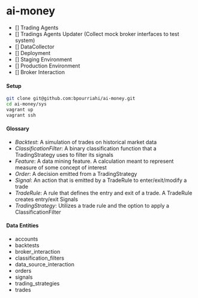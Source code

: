# ai-money
- [] Trading Agents
- [] Tradings Agents Updater (Collect mock broker interfaces to test system) 
- [] DataCollector
- [] Deployment
- [] Staging Environment
- [] Production Environment
- [] Broker Interaction

#### Setup
```sh
git clone git@github.com:bpourriahi/ai-money.git
cd ai-money/sys
vagrant up
vagrant ssh
```

#### Glossary
- *Backtest*: A simulation of trades on historical market data
- *ClassificationFilter*: A binary classification function that a TradingStrategy uses to filter its signals
- *Feature*: A data mining feature. A calculation meant to represent measure of some concept of interest
- *Order*: A decision emitted from a TradingStrategy
- *Signal*: An action that is emitted by a TradeRule to enter/exit/modify a trade
- *TradeRule*: A rule that defines the entry and exit of a trade. A TradeRule creates entry/exit Signals
- *TradingStrategy*: Utilizes a trade rule and the option to apply a ClassificationFilter

#### Data Entities
- accounts
- backtests
- broker_interaction
- classification_filters
- data_source_interaction
- orders
- signals
- trading_strategies
- trades
